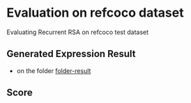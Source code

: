 # Evaluation on refcoco dataset
Evaluating Recurrent RSA on refcoco test dataset 

## Generated Expression Result
- on the folder [folder-result](result)

## Score

